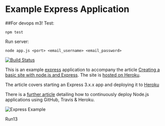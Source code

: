 # Example Express Application

##For devops m3!
Test:
```
npm test
```
Run server:
```
node app.js <port> <email_username> <email_password>
```
[![Build Status](https://travis-ci.org/shapeshed/express_example.png?branch=master)](https://travis-ci.org/shapeshed/express_example)

This is an example [express][4] application to accompany the article [Creating a basic site with node.js and Express][1]. The site is [hosted on Heroku][6].

The article covers starting an Express 3.x.x app and deploying it to [Heroku][3]

There is a [further article][5] detailing how to continuously deploy Node.js applications using GitHub, Travis & Heroku.

![Express Example][2]


[1]: http://shapeshed.com/creating-a-basic-site-with-node-and-express/
[2]: http://shapeshed.com/images/articles/express_example.jpg
[3]: http://heroku.com
[4]: http://expressjs.com/
[5]: http://shapeshed.com/continuously-deploy-node-apps-with-github-travis-and-heroku/
[6]: http://express-tutorial.herokuapp.com/

Run13
